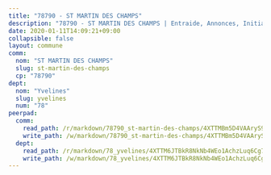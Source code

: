 ```yaml
---
title: "78790 - ST MARTIN DES CHAMPS"
description: "78790 - ST MARTIN DES CHAMPS | Entraide, Annonces, Initiatives"
date: 2020-01-11T14:09:21+09:00
collapsible: false
layout: commune
comm:
  nom: "ST MARTIN DES CHAMPS"
  slug: st-martin-des-champs
  cp: "78790"
dept:
  nom: "Yvelines"
  slug: yvelines
  num: "78"
peerpad:
  comm:
    read_path: /r/markdown/78790_st-martin-des-champs/4XTTMBm5D4VAAryS9AGBMNw7H9FWm3JXV5ZdmRgJ95Mkixdq4
    write_path: /w/markdown/78790_st-martin-des-champs/4XTTMBm5D4VAAryS9AGBMNw7H9FWm3JXV5ZdmRgJ95Mkixdq4-K3TgUfA1qytQDhUi3NYykKUJiLeZaC8dCkcv2vURmB5ydjHQVetSarTgEJ7MLyGWn8gX7vCaqJvMqJEP7GYfmCPRnuRGc4cCPkvJTq6JqyschtZZw3AsY78Jt6iDPLoaxWrcXWWN
  dept:
    read_path: /r/markdown/78_yvelines/4XTTM6JTBkR8NkNb4WEo1AchzLuq6Cg73ydg7w9pErcQZA13p
    write_path: /w/markdown/78_yvelines/4XTTM6JTBkR8NkNb4WEo1AchzLuq6Cg73ydg7w9pErcQZA13p-K3TgUBFRQCPZwoWqJkunXeSjdgbtU3xzUSsui8DBc3rCTw6mbo4gNvfQRdE99JD3AnVW7fzseq687LKfGWCfAPajih5ByiZ3SpFz1r449oWaDnM5BHKZTbYtf6pEhRvzWbcazhrS
---
```


